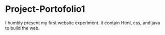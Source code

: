 # Project-Portofolio1
I humbly present my first website experiment.
it contain Html, css, and java to build the web.
